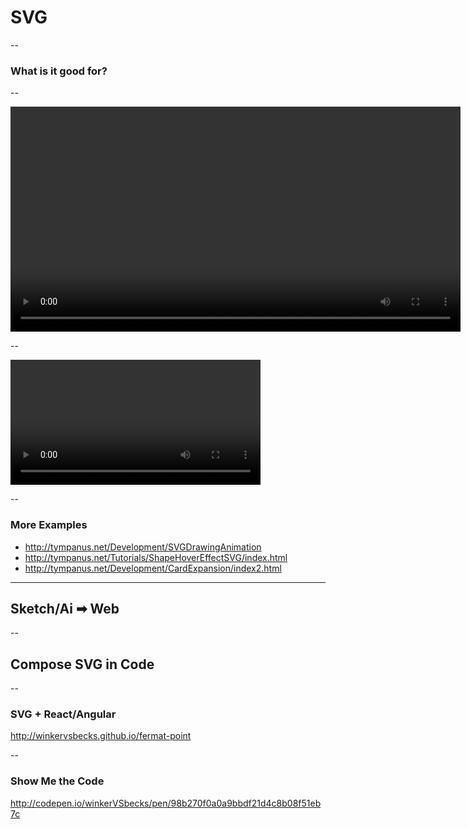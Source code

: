 
<!-- .slide: data-background="#ffcc33" class="th-yellow" -->
# SVG

--

### What is it good for?

--

<video loop="true" autoplay="true" width="720px">
  <source data-src="//material-design.storage.googleapis.com/publish/material_v_4/material_ext_publish/0B3T7oTWa3HiFZ3BiM1dnR0ZPU1k/animation_meanigfultrans_visualcont.webm" type="video/webm">
  <source data-src="//material-design.storage.googleapis.com/publish/material_v_4/material_ext_publish/0B3T7oTWa3HiFNGdjUmhlVWlxWEE/animation_meanigfultrans_visualcont.mp4" type="video/mp4">
</video>

--

<video loop="true" autoplay="true" width="400px">
  <source data-src="//material-design.storage.googleapis.com/publish/material_v_4/material_ext_publish/0B2wX4iIvu8L6ZHZfV1NfRHdCZHM/animation-delightfuldetails-030401_Status_Change_xhdpi_003.webm" type="video/webm">
  <source data-src="//material-design.storage.googleapis.com/publish/material_v_4/material_ext_publish/0B2wX4iIvu8L6eVd5SmhJUTZxWVk/animation-delightfuldetails-030401_Status_Change_xhdpi_003.mp4" type="video/mp4">
</video>

--

### More Examples
- http://tympanus.net/Development/SVGDrawingAnimation
- http://tympanus.net/Tutorials/ShapeHoverEffectSVG/index.html
- http://tympanus.net/Development/CardExpansion/index2.html

---

<!-- .slide: data-background="#ffcc33" class="th-yellow" -->
## Sketch/Ai ➡ Web

--

<!-- .slide: data-background="#ffcc33" class="th-yellow" -->
## Compose SVG in Code

--

### SVG + React/Angular

http://winkervsbecks.github.io/fermat-point

--

### Show Me the Code

http://codepen.io/winkerVSbecks/pen/98b270f0a0a9bbdf21d4c8b08f51eb7c

